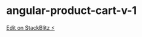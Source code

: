 # angular-product-cart-v-1

[Edit on StackBlitz ⚡️](https://stackblitz.com/edit/angular-product-cart-v-1)